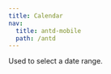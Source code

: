```yaml
---
title: Calendar
nav:
  title: antd-mobile
  path: /antd
---
```


Used to select a date range.

<code src="./demo/basic.tsx" />

<API/>